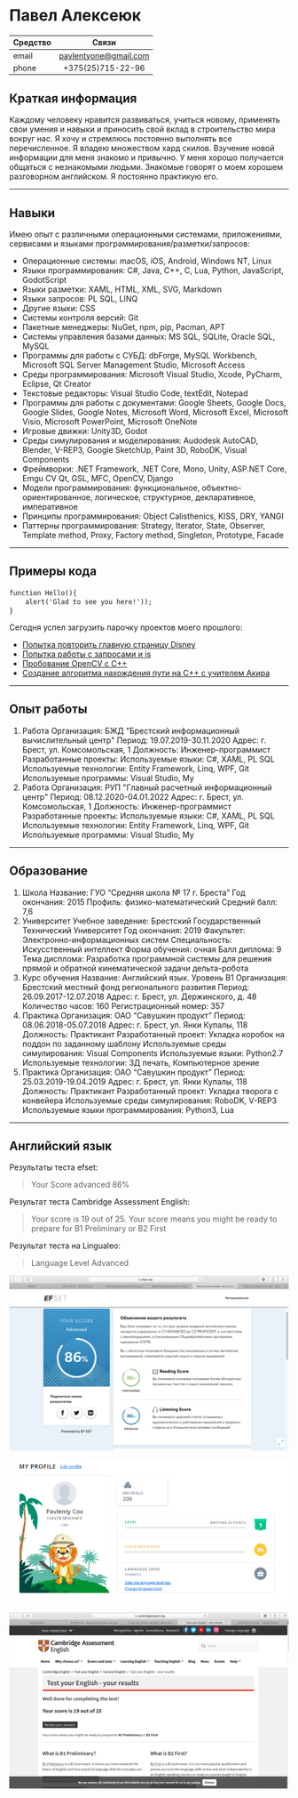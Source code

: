 # Павел Алексеюк

Средство   | Связи
-----------|:----------------------:
email      | pavlentyone@gmail.com
phone      | +375(25)715-22-96

## Краткая информация
Каждому человеку нравится развиваться, учиться новому, применять свои умения и навыки и приносить свой вклад в строительство мира вокруг нас. Я хочу и стремлюсь постоянно выполнять все перечисленное. 
Я владею множеством хард скилов. Bзучение новой информации для меня знакомо и привычно. У меня хорошо получается общаться с незнакомыми людьми. Знакомые говорят о моем хорошем разговорном английском. Я постоянно практикую его.

---
## Навыки
Имею опыт с различными операционными системами, приложениями, сервисами и языками программирования/разметки/запросов:
* Операционные системы: macOS, iOS, Android, Windows NT, Linux
* Языки программирования: C#, Java, C++, C, Lua, Python, JavaScript, GodotScript
* Языки разметки: XAML, HTML, XML, SVG, Markdown
* Языки запросов: PL SQL, LINQ
* Другие языки: CSS
* Cистемы контроля версий: Git
* Пакетные менеджеры: NuGet, npm, pip, Pacman, APT
* Системы управления базами данных: MS SQL, SQLite, Oracle SQL, MySQL
* Программы для работы с СУБД: dbForge, MySQL Workbench, Microsoft SQL Server Management Studio, Microsoft Access
* Среды программирования: Microsoft Visual Studio, Xcode, PyCharm, Eclipse, Qt Creator
* Текстовые редакторы: Visual Studio Code, textEdit, Notepad
* Программы для работы с документами: Google Sheets, Google Docs, Google Slides, Google Notes, Microsoft Word, Microsoft Excel, Microsoft Visio, Microsoft PowerPoint, Microsoft OneNote
* Игровые движки: Unity3D, Godot
* Среды симулирования и моделирования: Audodesk AutoCAD, Blender, V-REP3, Google SketchUp, Paint 3D, RoboDK, Visual Components
* Фреймворки: .NET Framework, .NET Core, Mono, Unity, ASP.NET Core, Emgu CV Qt, GSL, MFC, OpenCV, Django
* Модели программирования: функциональное, объектно-ориентированное, логическое, структурное, декларативное, императивное
* Принципы программирования: Object Calisthenics, KISS, DRY, YANGI
* Паттерны программирования: Strategy, Iterator, State, Observer, Template method, Proxy, Factory method, Singleton, Prototype, Facade

---
## Примеры кода
```
function Hello(){
    alert('Glad to see you here!'));
}
```
Сегодня успел загрузить парочку проектов моего прошлого: 
* [Попытка повторить главную страницу Disney](https://github.com/pavlentyone/ssp1.git)
* [Попытка работы с запросами и js](https://github.com/pavlentyone/ssp4.git)
* [Пробование OpenCV с C++](https://github.com/pavlentyone/OpenCVProjects.git)
* [Создание алгоритма нахождения пути на C++ с учителем Акира](https://github.com/pavlentyone/AkiraLuckyDog.git)

---
## Опыт работы
1. Работа
    Организация: БЖД "Брестский информационный вычислительный центр"
    Период: 19.07.2019-30.11.2020
    Адрес: г. Брест, ул. Комсомольская, 1
    Должность: Инженер-программист
    Разработанные проекты: 
    Используемые языки: C#, XAML, PL SQL
    Используемые технологии: Entity Framework, Linq, WPF, Git
    Используемые программы: Visual Studio, My
2. Работа
    Организация: РУП "Главный расчетный информационный центр"
    Период: 08.12.2020-04.01.2022
    Адрес: г. Брест, ул. Комсомольская, 1
    Должность: Инженер-программист
    Разработанные проекты: 
    Используемые языки: C#, XAML, PL SQL
    Используемые технологии: Entity Framework, Linq, WPF, Git
    Используемые программы: Visual Studio, My

---
## Образование
1. Школа
    Название: ГУО “Средняя школа № 17 г. Бреста”
    Год окончания: 2015
    Профиль: физико-математический
    Средний балл: 7,6
2. Университет
    Учебное заведение: Брестский Государственный Технический Университет
    Год окончания: 2019
    Факультет: Электронно-информационных систем
    Специальность: Искусственный интеллект
    Форма обучения: очная
    Балл диплома: 9
    Тема дисплома: Разработка программной системы для решения прямой и обратной кинематической задачи дельта-робота
3. Курс обучения
    Название: Английский язык. Уровень B1
    Организация: Брестский местный фонд регионального развития
    Период: 26.09.2017-12.07.2018
    Адрес: г. Брест, ул. Держинского, д. 48
    Количество часов: 160
    Регистрационный номер: 357
4. Практика
    Организация: ОАО “Савушкин продукт”
    Период: 08.06.2018-05.07.2018
    Адрес: г. Брест, ул. Янки Купалы, 118
    Должность: Практикант
    Разработанный проект: Укладка коробок на поддон по заданному шаблону
    Используемые среды симулирования: Visual Components
    Используемые языки: Python2.7
    Используемые технологии: 3Д печать, Компьютерное зрение
5. Практика
    Организация: ОАО “Савушкин продукт”
    Период: 25.03.2019-19.04.2019
    Адрес: г. Брест, ул. Янки Купалы, 118
    Должность: Практикант
    Разработанный проект: Укладка творога с конвейера
    Используемые среды симулирования: RoboDK, V-REP3
    Используемые языки программирования: Python3, Lua

---
## Английский язык
Результаты теста efset:
> Your Score advanced 86%

Результат теста Cambridge Assessment English:
> Your score is 19 out of 25. 
> Your score means you might be ready to prepare for B1 Preliminary or B2 First

Результат теста на Lingualeo:
> Language Level Advanced

![EfSet](/img/Screen_Shot_2021-12-13_at_8.46.32_PM.png "Скрин результата теста EfSet")

![Lingualeo](/img/Screen_Shot_2022-01-03_at_3.04.24_PM.png "Скрин Lingualeo")

![Cambridge](/img/Screen_Shot_2021-11-22_at_7.31.21_PM.png "Скрин результата теста Cambridge Assessment English")